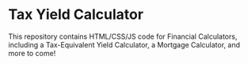 # Tax Yield Calculator
This repository contains HTML/CSS/JS code for Financial Calculators, including a Tax-Equivalent Yield Calculator, a Mortgage Calculator, and more to come!
